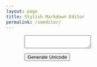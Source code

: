 ```yaml
---
layout: page
title: Stylish Markdown Editor
permalink: /smeditor/
---
```


<div id="editor-wrapper">
  <textarea id="editor"></textarea>

  <div id="buttons" style="margin-top: 1em;">
    <button id="generate" onclick="convertText()">Generate Unicode</button>
    <button id="edit-again" onclick="editAgain()" style="display:none;">Edit Again</button>
    <button id="copy-btn" onclick="copyText()" style="display:none;">Copy Text</button>
  </div>
</div>

<link rel="stylesheet" href="https://unpkg.com/easymde/dist/easymde.min.css">
<script src="https://unpkg.com/easymde/dist/easymde.min.js"></script>

<style>
  #editor-wrapper {
    max-width: 100%;
    margin: auto;
  }
  @media(min-width: 768px) {
    #editor-wrapper {
      width: 80%;
    }
  }
</style>

<script>
  let easyMDE = new EasyMDE({ 
    element: document.getElementById("editor"),
    autofocus: true,
    placeholder: "Write your text using **bold** or *italic* formatting...",
    spellChecker: false
  });

  const toUnicode = (input) => {
    const map = {
      A:'𝐀',B:'𝐁',C:'𝐂',D:'𝐃',E:'𝐄',F:'𝐅',G:'𝐆',H:'𝐇',I:'𝐈',J:'𝐉',K:'𝐊',
      L:'𝐋',M:'𝐌',N:'𝐍',O:'𝐎',P:'𝐏',Q:'𝐐',R:'𝐑',S:'𝐒',T:'𝐓',U:'𝐔',V:'𝐕',
      W:'𝐖',X:'𝐗',Y:'𝐘',Z:'𝐙',a:'𝐚',b:'𝐛',c:'𝐜',d:'𝐝',e:'𝐞',f:'𝐟',g:'𝐠',
      h:'𝐡',i:'𝐢',j:'𝐣',k:'𝐤',l:'𝐥',m:'𝐦',n:'𝐧',o:'𝐨',p:'𝐩',q:'𝐪',r:'𝐫',
      s:'𝐬',t:'𝐭',u:'𝐮',v:'𝐯',w:'𝐰',x:'𝐱',y:'𝐲',z:'𝐳'
    };
    return input.replace(/[A-Za-z]/g, c => map[c] || c);
  };

  function convertText() {
    const inputText = easyMDE.value();
    const converted = toUnicode(inputText);
    easyMDE.value(converted);
    document.getElementById("generate").style.display = "none";
    document.getElementById("edit-again").style.display = "inline-block";
    document.getElementById("copy-btn").style.display = "inline-block";
  }

  function copyText() {
    navigator.clipboard.writeText(easyMDE.value()).then(() => {
      alert("Copied!");
    });
  }

  function editAgain() {
    document.getElementById("generate").style.display = "inline-block";
    document.getElementById("edit-again").style.display = "none";
    document.getElementById("copy-btn").style.display = "none";
  }
</script>
